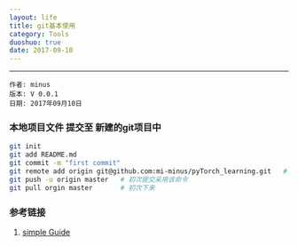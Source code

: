 ```yaml
---
layout: life
title: git基本使用
category: Tools
duoshuo: true
date: 2017-09-10
---
```


******

	作者: minus
	版本: V 0.0.1
	日期: 2017年09月10日

<!-- more -->

### 本地项目文件 提交至 新建的git项目中
```sh
git init
git add README.md
git commit -m "first commit"
git remote add origin git@github.com:mi-minus/pyTorch_learning.git   # 备注: 这个是基于ssh的访问，所以使用这个必须提前添加本机ssh-key到服务器上,不然使用https
git push -u origin master   # 初次提交采用该命令
git pull orgin master       # 初次下来
```


### 参考链接
1. [simple Guide](http://rogerdudler.github.io/git-guide/index.zh.html)
